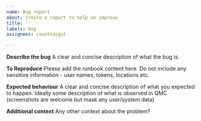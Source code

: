 ```yaml
---
name: Bug report
about: Create a report to help us improve
title: ''
labels: bug
assignees: countnazgul

---
```


**Describe the bug**
A clear and concise description of what the bug is.

**To Reproduce**
Please add the runbook content here. Do not include any sensitive information - user names, tokens, locations etc.

**Expected behaviour**
A clear and concise description of what you expected to happen. Ideally some description of what is observed in QMC (screenshots are welcome but mask any user/system data)

**Additional context**
Any other context about the problem?
